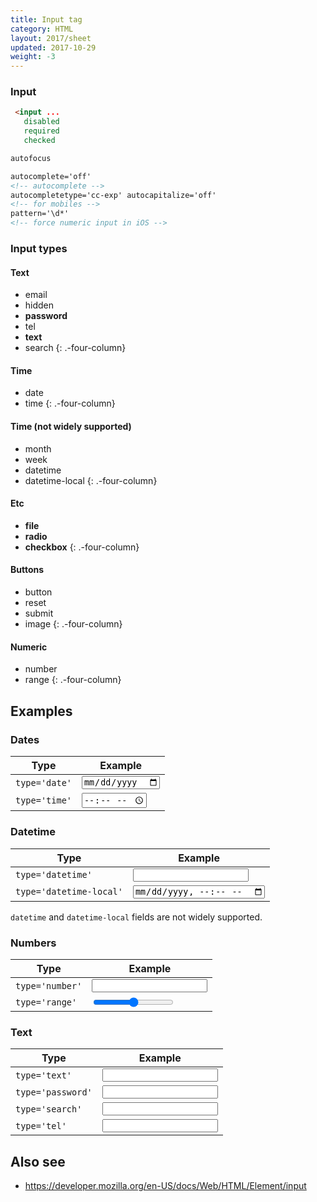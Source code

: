 ```yaml
---
title: Input tag
category: HTML
layout: 2017/sheet
updated: 2017-10-29
weight: -3
---
```


### Input

```html
 <input ...
   disabled
   required
   checked
```

```html
autofocus
```

```html
autocomplete='off'
<!-- autocomplete -->
autocompletetype='cc-exp' autocapitalize='off'
<!-- for mobiles -->
pattern='\d*'
<!-- force numeric input in iOS -->
```

### Input types

#### Text

- email
- hidden
- **password**
- tel
- **text**
- search
  {: .-four-column}

#### Time

- date
- time
  {: .-four-column}

#### Time (not widely supported)

- month
- week
- datetime
- datetime-local
  {: .-four-column}

#### Etc

- **file**
- **radio**
- **checkbox**
  {: .-four-column}

#### Buttons

- button
- reset
- submit
- image
  {: .-four-column}

#### Numeric

- number
- range
  {: .-four-column}

## Examples

### Dates

| Type          | Example             |
| ------------- | ------------------- |
| `type='date'` | <input type='date'> |
| `type='time'` | <input type='time'> |

### Datetime

| Type                    | Example                       |
| ----------------------- | ----------------------------- |
| `type='datetime'`       | <input type='datetime'>       |
| `type='datetime-local'` | <input type='datetime-local'> |

`datetime` and `datetime-local` fields are not widely supported.

### Numbers

| Type            | Example               |
| --------------- | --------------------- |
| `type='number'` | <input type='number'> |
| `type='range'`  | <input type='range'>  |

### Text

| Type              | Example                 |
| ----------------- | ----------------------- |
| `type='text'`     | <input type='text'>     |
| `type='password'` | <input type='password'> |
| `type='search'`   | <input type='search'>   |
| `type='tel'`      | <input type='tel'>      |

## Also see

- <https://developer.mozilla.org/en-US/docs/Web/HTML/Element/input>
